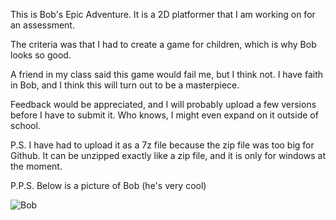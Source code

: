 This is Bob's Epic Adventure.
It is a 2D platformer that I am working on for an assessment.

The criteria was that I had to create a game for children, which is why Bob looks so good.

A friend in my class said this game would fail me, but I think not.
I have faith in Bob, and I think this will turn out to be a masterpiece.

Feedback would be appreciated, and I will probably upload a few versions before I have to submit it.
Who knows, I might even expand on it outside of school. 

P.S. I have had to upload it as a 7z file because the zip file was too big for Github. It can be unzipped exactly like a zip file, and it is only for windows at the moment.

P.P.S. Below is a picture of Bob (he's very cool)

![Bob](https://github.com/Jimmy-J-J/BOBs-EPIC-ADVENTURE/assets/168947824/070f7e4f-d65c-442a-8707-7b5df5f82504)

